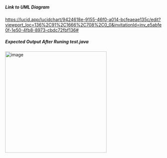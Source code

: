 ##### Link to UML Diagram
https://lucid.app/lucidchart/9424618e-9155-46f0-a014-bcfeaeae135c/edit?viewport_loc=136%2C91%2C1666%2C708%2C0_0&invitationId=inv_e5abfe0f-1e50-4fb8-8973-cbdc72fbf136#

##### Expected Output After Runing test.java
<img width="325" alt="image" src="https://user-images.githubusercontent.com/94568955/194220130-626abcf5-e673-4dbc-af8e-fcd89a33ad56.png">
